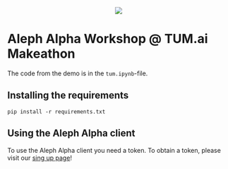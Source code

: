 <p style="text-align:center;">
<img src="https://makeathon.tum-ai.com/assets/logo.svg" class="center">
</p>

# Aleph Alpha Workshop @ TUM.ai Makeathon

The code from the demo is in the `tum.ipynb`-file.

## Installing the requirements 

```
pip install -r requirements.txt
```

## Using the Aleph Alpha client
To use the Aleph Alpha client you need a token. To obtain a token, please visit our [sing up page](https://app.aleph-alpha.com/signup)!
